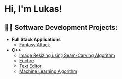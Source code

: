 <h1>Hi, I'm Lukas! <br/>

<h2>👨‍💻 Software Development Projects:</h2>

- <b>Full Stack Applications</b>
  - [Fantasy Attack](https://github.com/llarroquette27/Fantasy-Attack)
- <b>C++</b>
  - [Image Resizing using Seam-Carving Algorithm](https://github.com/llarroquette27/p2-cv)
  - [Euchre](https://github.com/llarroquette27/p3-euchre)
  - [Text Editor](https://github.com/llarroquette27/p4-editor)
  - [Machine Learning Algorithm](https://github.com/llarroquette27/p5-ml)
